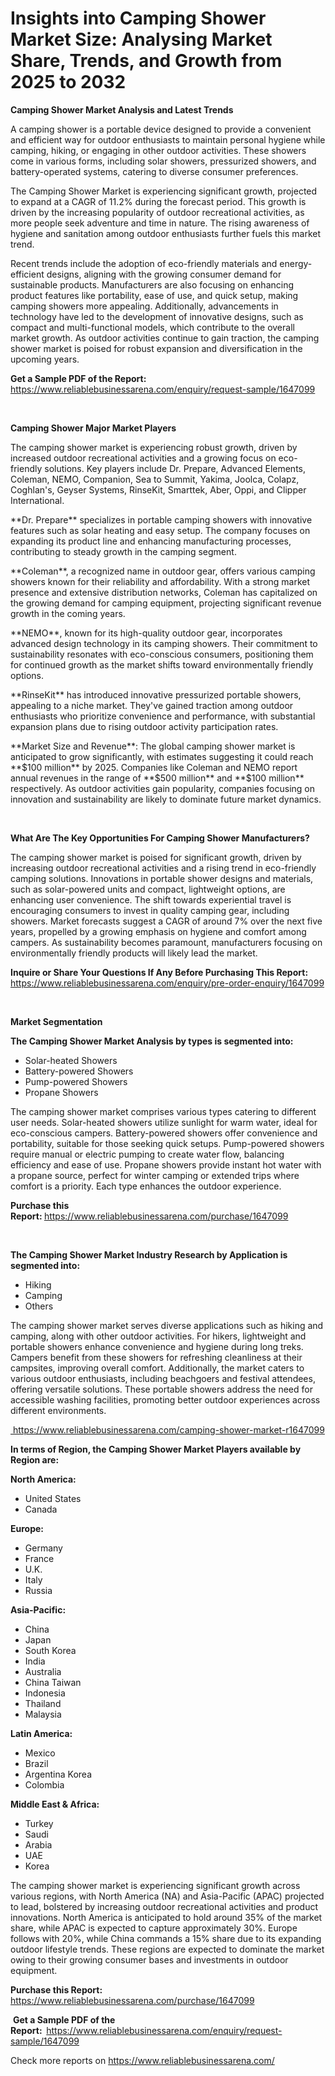 <p><h1>Insights into Camping Shower Market Size: Analysing Market Share, Trends, and Growth from 2025 to 2032</h1></p><p><strong>Camping Shower Market Analysis and Latest Trends</strong></p>
<p><p>A camping shower is a portable device designed to provide a convenient and efficient way for outdoor enthusiasts to maintain personal hygiene while camping, hiking, or engaging in other outdoor activities. These showers come in various forms, including solar showers, pressurized showers, and battery-operated systems, catering to diverse consumer preferences.</p><p>The Camping Shower Market is experiencing significant growth, projected to expand at a CAGR of 11.2% during the forecast period. This growth is driven by the increasing popularity of outdoor recreational activities, as more people seek adventure and time in nature. The rising awareness of hygiene and sanitation among outdoor enthusiasts further fuels this market trend.</p><p>Recent trends include the adoption of eco-friendly materials and energy-efficient designs, aligning with the growing consumer demand for sustainable products. Manufacturers are also focusing on enhancing product features like portability, ease of use, and quick setup, making camping showers more appealing. Additionally, advancements in technology have led to the development of innovative designs, such as compact and multi-functional models, which contribute to the overall market growth. As outdoor activities continue to gain traction, the camping shower market is poised for robust expansion and diversification in the upcoming years.</p></p>
<p><strong>Get a Sample PDF of the Report:&nbsp;</strong> <a href="https://www.reliablebusinessarena.com/enquiry/request-sample/1647099?utm_campaign=3042&utm_medium=2&utm_source=Github&utm_content=ia&utm_term=05042025&utm_id=camping-shower">https://www.reliablebusinessarena.com/enquiry/request-sample/1647099</a></p>
<p>&nbsp;</p>
<p><strong>Camping Shower Major Market Players</strong></p>
<p><p>The camping shower market is experiencing robust growth, driven by increased outdoor recreational activities and a growing focus on eco-friendly solutions. Key players include Dr. Prepare, Advanced Elements, Coleman, NEMO, Companion, Sea to Summit, Yakima, Joolca, Colapz, Coghlan's, Geyser Systems, RinseKit, Smarttek, Aber, Oppi, and Clipper International.</p><p>**Dr. Prepare** specializes in portable camping showers with innovative features such as solar heating and easy setup. The company focuses on expanding its product line and enhancing manufacturing processes, contributing to steady growth in the camping segment. </p><p>**Coleman**, a recognized name in outdoor gear, offers various camping showers known for their reliability and affordability. With a strong market presence and extensive distribution networks, Coleman has capitalized on the growing demand for camping equipment, projecting significant revenue growth in the coming years.</p><p>**NEMO**, known for its high-quality outdoor gear, incorporates advanced design technology in its camping showers. Their commitment to sustainability resonates with eco-conscious consumers, positioning them for continued growth as the market shifts toward environmentally friendly options.</p><p>**RinseKit** has introduced innovative pressurized portable showers, appealing to a niche market. They've gained traction among outdoor enthusiasts who prioritize convenience and performance, with substantial expansion plans due to rising outdoor activity participation rates.</p><p>**Market Size and Revenue**: The global camping shower market is anticipated to grow significantly, with estimates suggesting it could reach **$100 million** by 2025. Companies like Coleman and NEMO report annual revenues in the range of **$500 million** and **$100 million** respectively. As outdoor activities gain popularity, companies focusing on innovation and sustainability are likely to dominate future market dynamics.</p></p>
<p>&nbsp;</p>
<p><strong>What Are The Key Opportunities For Camping Shower Manufacturers?</strong></p>
<p><p>The camping shower market is poised for significant growth, driven by increasing outdoor recreational activities and a rising trend in eco-friendly camping solutions. Innovations in portable shower designs and materials, such as solar-powered units and compact, lightweight options, are enhancing user convenience. The shift towards experiential travel is encouraging consumers to invest in quality camping gear, including showers. Market forecasts suggest a CAGR of around 7% over the next five years, propelled by a growing emphasis on hygiene and comfort among campers. As sustainability becomes paramount, manufacturers focusing on environmentally friendly products will likely lead the market.</p></p>
<p><strong>Inquire or Share Your Questions If Any Before Purchasing This Report:</strong> <a href="https://www.reliablebusinessarena.com/enquiry/pre-order-enquiry/1647099?utm_campaign=3042&utm_medium=2&utm_source=Github&utm_content=ia&utm_term=05042025&utm_id=camping-shower">https://www.reliablebusinessarena.com/enquiry/pre-order-enquiry/1647099</a></p>
<p>&nbsp;</p>
<p><strong>Market Segmentation</strong></p>
<p><strong>The Camping Shower Market Analysis by types is segmented into:</strong></p>
<p><ul><li>Solar-heated Showers</li><li>Battery-powered Showers</li><li>Pump-powered Showers</li><li>Propane Showers</li></ul></p>
<p><p>The camping shower market comprises various types catering to different user needs. Solar-heated showers utilize sunlight for warm water, ideal for eco-conscious campers. Battery-powered showers offer convenience and portability, suitable for those seeking quick setups. Pump-powered showers require manual or electric pumping to create water flow, balancing efficiency and ease of use. Propane showers provide instant hot water with a propane source, perfect for winter camping or extended trips where comfort is a priority. Each type enhances the outdoor experience.</p></p>
<p><strong>Purchase this Report:&nbsp;</strong><a href="https://www.reliablebusinessarena.com/purchase/1647099?utm_campaign=3042&utm_medium=2&utm_source=Github&utm_content=ia&utm_term=05042025&utm_id=camping-shower">https://www.reliablebusinessarena.com/purchase/1647099</a></p>
<p>&nbsp;</p>
<p><strong>The Camping Shower Market Industry Research by Application is segmented into:</strong></p>
<p><ul><li>Hiking</li><li>Camping</li><li>Others</li></ul></p>
<p><p>The camping shower market serves diverse applications such as hiking and camping, along with other outdoor activities. For hikers, lightweight and portable showers enhance convenience and hygiene during long treks. Campers benefit from these showers for refreshing cleanliness at their campsites, improving overall comfort. Additionally, the market caters to various outdoor enthusiasts, including beachgoers and festival attendees, offering versatile solutions. These portable showers address the need for accessible washing facilities, promoting better outdoor experiences across different environments.</p></p>
<p><a href="https://www.reliablebusinessarena.com/camping-shower-market-r1647099?utm_campaign=3042&utm_medium=2&utm_source=Github&utm_content=ia&utm_term=05042025&utm_id=camping-shower">&nbsp;https://www.reliablebusinessarena.com/camping-shower-market-r1647099</a></p>
<p><strong>In terms of Region, the Camping Shower Market Players available by Region are:</strong></p>
<p>
    <p> <strong> North America: </strong>
        <ul>
            <li>United States</li>
            <li>Canada</li>
        </ul>
        </p> 
    <p> <strong> Europe: </strong>
        <ul>
            <li>Germany</li>
            <li>France</li>
            <li>U.K.</li>
            <li>Italy</li>
            <li>Russia</li>
        </ul>
        </p> 
    <p> <strong> Asia-Pacific: </strong>
        <ul>
            <li>China</li>
            <li>Japan</li>
            <li>South Korea</li>
            <li>India</li>
            <li>Australia</li>
            <li>China Taiwan</li>
            <li>Indonesia</li>
            <li>Thailand</li>
            <li>Malaysia</li>
        </ul>
        </p> 
    <p> <strong> Latin America: </strong>
        <ul>
            <li>Mexico</li>
            <li>Brazil</li>
            <li>Argentina Korea</li>
            <li>Colombia</li>
        </ul>
        </p> 
    <p> <strong> Middle East & Africa: </strong>
        <ul>
            <li>Turkey</li>
            <li>Saudi</li>
            <li>Arabia</li>
            <li>UAE</li>
            <li>Korea</li>
        </ul>
    </p>
    </p>
<p><p>The camping shower market is experiencing significant growth across various regions, with North America (NA) and Asia-Pacific (APAC) projected to lead, bolstered by increasing outdoor recreational activities and product innovations. North America is anticipated to hold around 35% of the market share, while APAC is expected to capture approximately 30%. Europe follows with 20%, while China commands a 15% share due to its expanding outdoor lifestyle trends. These regions are expected to dominate the market owing to their growing consumer bases and investments in outdoor equipment.</p></p>
<p><strong>Purchase this Report: </strong><a href="https://www.reliablebusinessarena.com/purchase/1647099?utm_campaign=3042&utm_medium=2&utm_source=Github&utm_content=ia&utm_term=05042025&utm_id=camping-shower">https://www.reliablebusinessarena.com/purchase/1647099</a></p>
<p>&nbsp;<strong>Get a Sample PDF of the Report:&nbsp;&nbsp;</strong><a href="https://www.reliablebusinessarena.com/enquiry/request-sample/1647099?utm_campaign=3042&utm_medium=2&utm_source=Github&utm_content=ia&utm_term=05042025&utm_id=camping-shower">https://www.reliablebusinessarena.com/enquiry/request-sample/1647099</a></p>
<p><strong></strong></p>
<p>Check more reports on <a href="https://www.reliablebusinessarena.com/?utm_campaign=3042&utm_medium=2&utm_source=Github&utm_content=ia&utm_term=05042025&utm_id=camping-shower">https://www.reliablebusinessarena.com/</a></p>